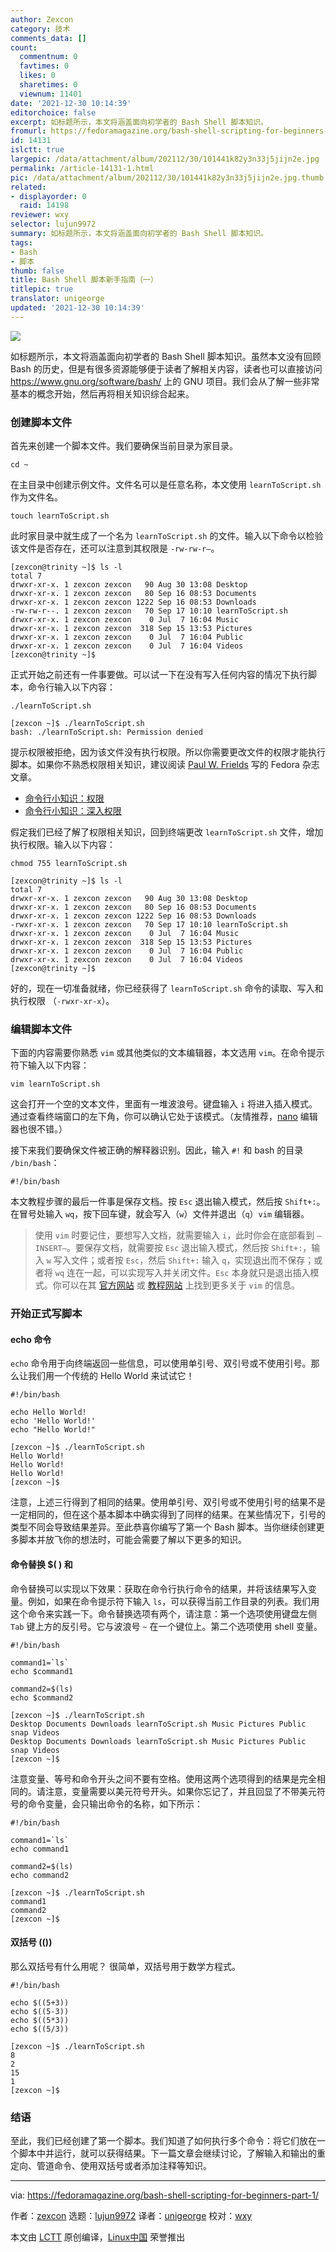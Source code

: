 ```yaml
---
author: Zexcon
category: 技术
comments_data: []
count:
  commentnum: 0
  favtimes: 0
  likes: 0
  sharetimes: 0
  viewnum: 11401
date: '2021-12-30 10:14:39'
editorchoice: false
excerpt: 如标题所示，本文将涵盖面向初学者的 Bash Shell 脚本知识。
fromurl: https://fedoramagazine.org/bash-shell-scripting-for-beginners-part-1/
id: 14131
islctt: true
largepic: /data/attachment/album/202112/30/101441k82y3n33j5jijn2e.jpg
permalink: /article-14131-1.html
pic: /data/attachment/album/202112/30/101441k82y3n33j5jijn2e.jpg.thumb.jpg
related:
- displayorder: 0
  raid: 14198
reviewer: wxy
selector: lujun9972
summary: 如标题所示，本文将涵盖面向初学者的 Bash Shell 脚本知识。
tags:
- Bash
- 脚本
thumb: false
title: Bash Shell 脚本新手指南（一）
titlepic: true
translator: unigeorge
updated: '2021-12-30 10:14:39'
---
```


![](/data/attachment/album/202112/30/101441k82y3n33j5jijn2e.jpg)


如标题所示，本文将涵盖面向初学者的 Bash Shell 脚本知识。虽然本文没有回顾 Bash 的历史，但是有很多资源能够便于读者了解相关内容，读者也可以直接访问 <https://www.gnu.org/software/bash/> 上的 GNU 项目。我们会从了解一些非常基本的概念开始，然后再将相关知识综合起来。


### 创建脚本文件


首先来创建一个脚本文件。我们要确保当前目录为家目录。



```
cd ~

```

在主目录中创建示例文件。文件名可以是任意名称，本文使用 `learnToScript.sh` 作为文件名。



```
touch learnToScript.sh

```

此时家目录中就生成了一个名为 `learnToScript.sh` 的文件。输入以下命令以检验该文件是否存在，还可以注意到其权限是 `-rw-rw-r–`。



```
[zexcon@trinity ~]$ ls -l
total 7
drwxr-xr-x. 1 zexcon zexcon   90 Aug 30 13:08 Desktop
drwxr-xr-x. 1 zexcon zexcon   80 Sep 16 08:53 Documents
drwxr-xr-x. 1 zexcon zexcon 1222 Sep 16 08:53 Downloads
-rw-rw-r--. 1 zexcon zexcon   70 Sep 17 10:10 learnToScript.sh
drwxr-xr-x. 1 zexcon zexcon    0 Jul  7 16:04 Music
drwxr-xr-x. 1 zexcon zexcon  318 Sep 15 13:53 Pictures
drwxr-xr-x. 1 zexcon zexcon    0 Jul  7 16:04 Public
drwxr-xr-x. 1 zexcon zexcon    0 Jul  7 16:04 Videos
[zexcon@trinity ~]$

```

正式开始之前还有一件事要做。可以试一下在没有写入任何内容的情况下执行脚本，命令行输入以下内容：



```
./learnToScript.sh

```


```
[zexcon ~]$ ./learnToScript.sh
bash: ./learnToScript.sh: Permission denied

```

提示权限被拒绝，因为该文件没有执行权限。所以你需要更改文件的权限才能执行脚本。如果你不熟悉权限相关知识，建议阅读 [Paul W. Frields](http://pfrields.id.fedoraproject.org/) 写的 Fedora 杂志文章。


* [命令行小知识：权限](https://fedoramagazine.org/command-line-quick-tips-permissions/)
* [命令行小知识：深入权限](https://fedoramagazine.org/command-line-quick-tips-more-about-permissions/)


假定我们已经了解了权限相关知识，回到终端更改 `learnToScript.sh` 文件，增加执行权限。输入以下内容：



```
chmod 755 learnToScript.sh

```


```
[zexcon@trinity ~]$ ls -l
total 7
drwxr-xr-x. 1 zexcon zexcon   90 Aug 30 13:08 Desktop
drwxr-xr-x. 1 zexcon zexcon   80 Sep 16 08:53 Documents
drwxr-xr-x. 1 zexcon zexcon 1222 Sep 16 08:53 Downloads
-rwxr-xr-x. 1 zexcon zexcon   70 Sep 17 10:10 learnToScript.sh
drwxr-xr-x. 1 zexcon zexcon    0 Jul  7 16:04 Music
drwxr-xr-x. 1 zexcon zexcon  318 Sep 15 13:53 Pictures
drwxr-xr-x. 1 zexcon zexcon    0 Jul  7 16:04 Public
drwxr-xr-x. 1 zexcon zexcon    0 Jul  7 16:04 Videos
[zexcon@trinity ~]$

```

好的，现在一切准备就绪，你已经获得了 `learnToScript.sh` 命令的读取、写入和执行权限 （`-rwxr-xr-x`）。


### 编辑脚本文件


下面的内容需要你熟悉 `vim` 或其他类似的文本编辑器，本文选用 `vim`。在命令提示符下输入以下内容：



```
vim learnToScript.sh

```

这会打开一个空的文本文件，里面有一堆波浪号。键盘输入 `i` 将进入插入模式。通过查看终端窗口的左下角，你可以确认它处于该模式。（友情推荐，[nano](https://fedoramagazine.org/gnu-nano-minimalist-console-editor/) 编辑器也很不错。）


接下来我们要确保文件被正确的解释器识别。因此，输入 `#!` 和 bash 的目录 `/bin/bash`：



```
#!/bin/bash

```

本文教程步骤的最后一件事是保存文档。按 `Esc` 退出输入模式，然后按 `Shift+:`。在冒号处输入 `wq`，按下回车键，就会写入（`w`）文件并退出（`q`）`vim` 编辑器。



> 
> 使用 `vim` 时要记住，要想写入文档，就需要输入 `i`，此时你会在底部看到 `–INSERT–`。要保存文档，就需要按 `Esc` 退出输入模式，然后按 `Shift+:`，输入 `w` 写入文件；或者按 `Esc`，然后 `Shift+:` 输入 `q`，实现退出而不保存；或者将 `wq` 连在一起，可以实现写入并关闭文件。`Esc` 本身就只是退出插入模式。你可以在其 [官方网站](https://www.vim.org/docs.php) 或 [教程网站](https://linuxhandbook.com/basic-vim-commands/) 上找到更多关于 `vim` 的信息。
> 
> 
> 


### 开始正式写脚本


#### echo 命令


`echo` 命令用于向终端返回一些信息，可以使用单引号、双引号或不使用引号。那么让我们用一个传统的 Hello World 来试试它！



```
#!/bin/bash

echo Hello World!
echo 'Hello World!'
echo "Hello World!"

```


```
[zexcon ~]$ ./learnToScript.sh
Hello World!
Hello World!
Hello World!
[zexcon ~]$

```

注意，上述三行得到了相同的结果。使用单引号、双引号或不使用引号的结果不是一定相同的，但在这个基本脚本中确实得到了同样的结果。在某些情况下，引号的类型不同会导致结果差异。至此恭喜你编写了第一个 Bash 脚本。当你继续创建更多脚本并放飞你的想法时，可能会需要了解以下更多的知识。


#### 命令替换 $( ) 和 ` `


命令替换可以实现以下效果：获取在命令行执行命令的结果，并将该结果写入变量。例如，如果在命令提示符下输入 `ls`，可以获得当前工作目录的列表。我们用这个命令来实践一下。命令替换选项有两个，请注意：第一个选项使用键盘左侧 `Tab` 键上方的反引号。它与波浪号 `~` 在一个键位上。第二个选项使用 shell 变量。



```
#!/bin/bash

command1=`ls`
echo $command1

command2=$(ls)
echo $command2

```


```
[zexcon ~]$ ./learnToScript.sh
Desktop Documents Downloads learnToScript.sh Music Pictures Public snap Videos
Desktop Documents Downloads learnToScript.sh Music Pictures Public snap Videos
[zexcon ~]$

```

注意变量、等号和命令开头之间不要有空格。使用这两个选项得到的结果是完全相同的。请注意，变量需要以美元符号开头。如果你忘记了，并且回显了不带美元符号的命令变量，会只输出命令的名称，如下所示：



```
#!/bin/bash

command1=`ls`
echo command1

command2=$(ls)
echo command2

```


```
[zexcon ~]$ ./learnToScript.sh
command1
command2
[zexcon ~]$

```

#### 双括号 (())


那么双括号有什么用呢？ 很简单，双括号用于数学方程式。



```
#!/bin/bash

echo $((5+3))
echo $((5-3))
echo $((5*3))
echo $((5/3))

```


```
[zexcon ~]$ ./learnToScript.sh
8
2
15
1
[zexcon ~]$

```

### 结语


至此，我们已经创建了第一个脚本。我们知道了如何执行多个命令：将它们放在一个脚本中并运行，就可以获得结果。下一篇文章会继续讨论，了解输入和输出的重定向、管道命令、使用双括号或者添加注释等知识。




---


via: <https://fedoramagazine.org/bash-shell-scripting-for-beginners-part-1/>


作者：[zexcon](https://fedoramagazine.org/author/zexcon/) 选题：[lujun9972](https://github.com/lujun9972) 译者：[unigeorge](https://github.com/unigeorge) 校对：[wxy](https://github.com/wxy)


本文由 [LCTT](https://github.com/LCTT/TranslateProject) 原创编译，[Linux中国](https://linux.cn/) 荣誉推出